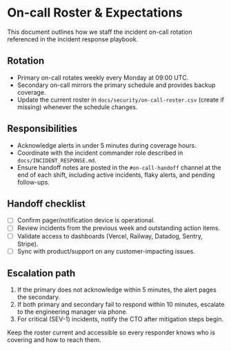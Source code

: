 # On-call Roster & Expectations

This document outlines how we staff the incident on-call rotation referenced in the incident
response playbook.

## Rotation

- Primary on-call rotates weekly every Monday at 09:00 UTC.
- Secondary on-call mirrors the primary schedule and provides backup coverage.
- Update the current roster in `docs/security/on-call-roster.csv` (create if missing) whenever the
  schedule changes.

## Responsibilities

- Acknowledge alerts in under 5 minutes during coverage hours.
- Coordinate with the incident commander role described in `docs/INCIDENT_RESPONSE.md`.
- Ensure handoff notes are posted in the `#on-call-handoff` channel at the end of each shift,
  including active incidents, flaky alerts, and pending follow-ups.

## Handoff checklist

- [ ] Confirm pager/notification device is operational.
- [ ] Review incidents from the previous week and outstanding action items.
- [ ] Validate access to dashboards (Vercel, Railway, Datadog, Sentry, Stripe).
- [ ] Sync with product/support on any customer-impacting issues.

## Escalation path

1. If the primary does not acknowledge within 5 minutes, the alert pages the secondary.
2. If both primary and secondary fail to respond within 10 minutes, escalate to the engineering
   manager via phone.
3. For critical (SEV-1) incidents, notify the CTO after mitigation steps begin.

Keep the roster current and accessible so every responder knows who is covering and how to reach
them.
